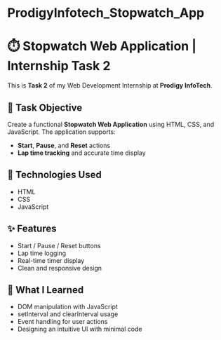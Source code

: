 # ProdigyInfotech_Stopwatch_App
# ⏱️ Stopwatch Web Application | Internship Task 2

This is **Task 2** of my Web Development Internship at **Prodigy InfoTech**.

## 📌 Task Objective

Create a functional **Stopwatch Web Application** using HTML, CSS, and JavaScript. The application supports:
- **Start**, **Pause**, and **Reset** actions
- **Lap time tracking** and accurate time display

## 🔧 Technologies Used

- HTML
- CSS
- JavaScript

## ✨ Features

- Start / Pause / Reset buttons
- Lap time logging
- Real-time timer display
- Clean and responsive design


## 🚀 What I Learned

- DOM manipulation with JavaScript
- setInterval and clearInterval usage
- Event handling for user actions
- Designing an intuitive UI with minimal code

